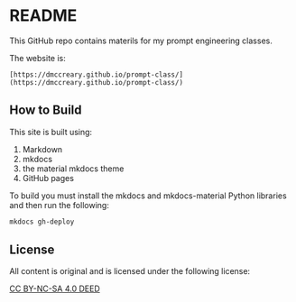 # README

This GitHub repo contains materils for my prompt engineering classes.

The website is:

    [https://dmccreary.github.io/prompt-class/](https://dmccreary.github.io/prompt-class/)

## How to Build

This site is built using:

1. Markdown
1. mkdocs
2. the material mkdocs theme
3. GitHub pages

To build you must install the mkdocs and mkdocs-material Python libraries and then run the following:

```sh
mkdocs gh-deploy
```

## License

All content is original and is licensed under the following license:

[CC BY-NC-SA 4.0 DEED](https://creativecommons.org/licenses/by-nc-sa/4.0/deed.en)